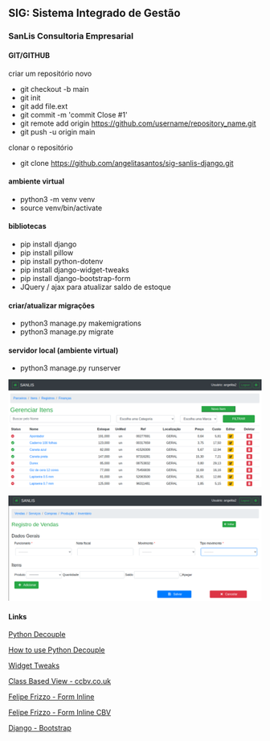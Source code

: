 ## SIG: Sistema Integrado de Gestão
### SanLis Consultoria Empresarial


#### GIT/GITHUB
criar um repositório novo
- git checkout -b main
- git init
- git add file.ext
- git commit -m 'commit Close #1'
- git remote add origin https://github.com/username/repository_name.git
- git push -u origin main

clonar o repositório
- git clone https://github.com/angelitasantos/sig-sanlis-django.git

#### ambiente virtual
- python3 -m venv venv
- source venv/bin/activate

#### bibliotecas
- pip install django
- pip install pillow
- pip install python-dotenv
- pip install django-widget-tweaks
- pip install django-bootstrap-form
- JQuery / ajax para atualizar saldo de estoque

#### criar/atualizar migrações
- python3 manage.py makemigrations
- python3 manage.py migrate

#### servidor local (ambiente virtual)
- python3 manage.py runserver



![imagem_ilustrativa](python-django.png)

![imagem_ilustrativa](python-django-1.png)


#### Links
[Python Decouple](https://pypi.org/project/python-decouple/)

[How to use Python Decouple](https://simpleisbetterthancomplex.com/2015/11/26/package-of-the-week-python-decouple.html)

[Widget Tweaks](https://pypi.org/project/django-widget-tweaks/)

[Class Based View - ccbv.co.uk](https://ccbv.co.uk/)

[Felipe Frizzo - Form Inline](https://felipefrizzo.github.io/post/form-inline/)

[Felipe Frizzo - Form Inline CBV](https://felipefrizzo.github.io/post/form-inline-cbv/)

[Django - Bootstrap](https://django-bootstrap-form.readthedocs.io/en/latest/)

